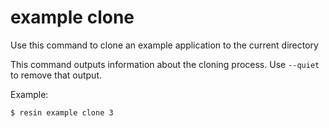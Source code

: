 # example clone <id>

Use this command to clone an example application to the current directory

This command outputs information about the cloning process.
Use `--quiet` to remove that output.

Example:

	$ resin example clone 3
